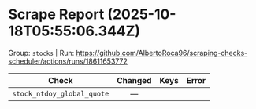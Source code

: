 # Scrape Report (2025-10-18T05:55:06.344Z)

Group: `stocks`  |  Run: https://github.com/AlbertoRoca96/scraping-checks-scheduler/actions/runs/18611653772

| Check | Changed | Keys | Error |
|---|:---:|:--|:--|
| `stock_ntdoy_global_quote` | — |  |  |
